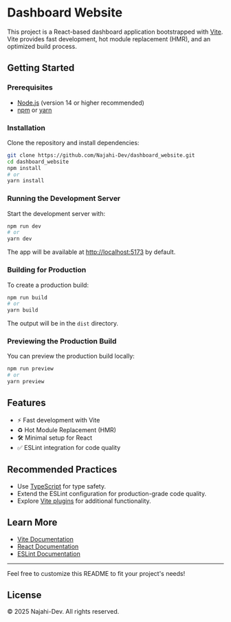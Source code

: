 # Dashboard Website

This project is a React-based dashboard application bootstrapped with [Vite](https://vitejs.dev/). Vite provides fast development, hot module replacement (HMR), and an optimized build process.

## Getting Started

### Prerequisites

- [Node.js](https://nodejs.org/) (version 14 or higher recommended)
- [npm](https://www.npmjs.com/) or [yarn](https://yarnpkg.com/)

### Installation

Clone the repository and install dependencies:

```bash
git clone https://github.com/Najahi-Dev/dashboard_website.git
cd dashboard_website
npm install
# or
yarn install
```

### Running the Development Server

Start the development server with:

```bash
npm run dev
# or
yarn dev
```

The app will be available at [http://localhost:5173](http://localhost:5173) by default.

### Building for Production

To create a production build:

```bash
npm run build
# or
yarn build
```

The output will be in the `dist` directory.

### Previewing the Production Build

You can preview the production build locally:

```bash
npm run preview
# or
yarn preview
```

## Features

- ⚡️ Fast development with Vite
- ♻️ Hot Module Replacement (HMR)
- 🛠️ Minimal setup for React
- ✅ ESLint integration for code quality

## Recommended Practices

- Use [TypeScript](https://www.typescriptlang.org/) for type safety.
- Extend the ESLint configuration for production-grade code quality.
- Explore [Vite plugins](https://vitejs.dev/plugins/) for additional functionality.

## Learn More

- [Vite Documentation](https://vitejs.dev/guide/)
- [React Documentation](https://react.dev/)
- [ESLint Documentation](https://eslint.org/)

---

Feel free to customize this README to fit your project's needs!

## License

&copy; 2025 Najahi-Dev. All rights reserved.